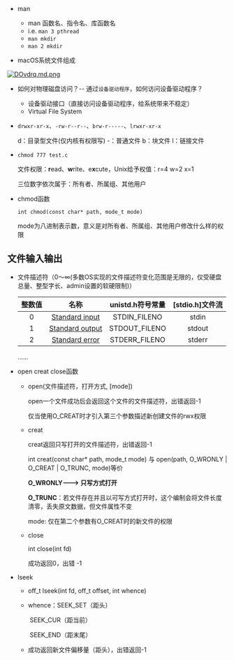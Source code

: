 * man
  * man 函数名、指令名、库函数名
  * i.e. `man 3 pthread`
  * `man mkdir`
  * `man 2 mkdir` 

* macOS系统文件组成

[![DOvdrq.md.png](https://s3.ax1x.com/2020/12/06/DOvdrq.md.png)](https://imgchr.com/i/DOvdrq)

* 如何对物理磁盘访问？-- 通过`设备驱动程序`，如何访问设备驱动程序？
  * 设备驱动接口（直接访问设备驱动程序，给系统带来不稳定）
  * Virtual File System

* `drwxr-xr-x`、`-rw-r--r--`、`brw-r-----`、`lrwxr-xr-x`

  d：目录型文件(仅内核有权限写)  -：普通文件 b：块文件 l：链接文件

* `chmod 777 test.c`

  文件权限：**r**ead、**w**rite、e**x**cute，Unix给予权值：r=4 w=2 x=1

  三位数字依次属于：所有者、所属组、其他用户

* chmod函数

  `int chmod(const char* path, mode_t mode)`

  mode为八进制表示数，意义是对所有者、所属组、其他用户修改什么样的权限



## 文件输入输出

* 文件描述符（0～∞(多数OS实现的文件描述符变化范围是无限的，仅受硬盘总量、整型字长、admin设置的软硬限制)）

  | 整数值 |                          名称                           | unistd.h符号常量 | [stdio.h]文件流 |
  | :----: | :-----------------------------------------------------: | :--------------: | :-------------: |
  |   0    |  [Standard input](https://zh.wikipedia.org/wiki/Stdin)  |   STDIN_FILENO   |      stdin      |
  |   1    | [Standard output](https://zh.wikipedia.org/wiki/Stdout) |  STDOUT_FILENO   |     stdout      |
  |   2    | [Standard error](https://zh.wikipedia.org/wiki/Stderr)  |  STDERR_FILENO   |     stderr      |

  ......

* open creat close函数

  * open(文件描述符，打开方式, [mode])
  
    open一个文件成功后会返回这个文件的文件描述符，出错返回-1
  
    仅当使用O_CREAT时才引入第三个参数描述新创建文件的rwx权限
  
  * creat
  
    creat返回只写打开的文件描述符，出错返回-1
  
    int creat(const char* path, mode_t mode) 与 open(path, O_WRONLY | O_CREAT | O_TRUNC, mode)等价  
  
    **O_WRONLY---> 只写方式打开**
  
    **O_TRUNC**：若文件存在并且以可写方式打开时，这个编制会将文件长度清零，丢失原文数据，但文件属性不变
  
    mode: 仅在第二个参数有O_CREAT时的新文件的权限
  
  * close
  
    int close(int fd)
  
    成功返回0，出错 -1
  
* lseek

  * off_t lseek(int fd, off_t offset, int whence)

  * whence：SEEK_SET（距头）

    ​				SEEK_CUR（距当前）

    ​				SEEK_END（距末尾）

  * 成功返回新文件偏移量（距头），出错返回-1

